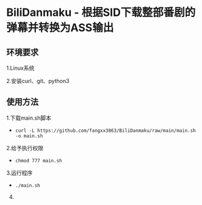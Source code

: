 # BiliDanmaku - 根据SID下载整部番剧的弹幕并转换为ASS输出
## 环境要求
1.Linux系统

2.安装curl、git、python3
## 使用方法
1.下载main.sh脚本
  - ```curl -L https://github.com/fangxx3863/BiliDanmaku/raw/main/main.sh -o main.sh```
  
2.给予执行权限
  - ```chmod 777 main.sh```
  
3.运行程序
  - ```./main.sh```
  
4.
